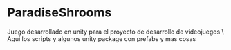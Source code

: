 # ParadiseShrooms
Juego desarrollado en unity para el proyecto de desarrollo de videojuegos
\\
Aqui los scripts y algunos unity package con prefabs y mas cosas
